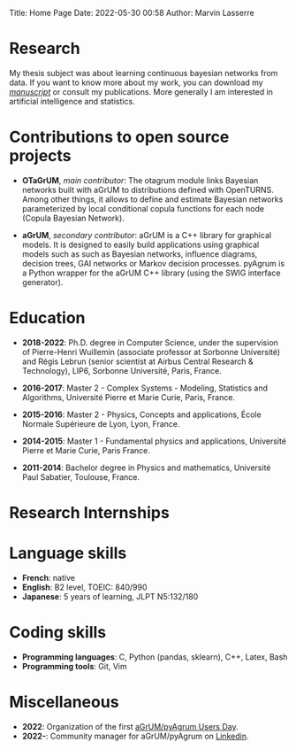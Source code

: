 Title: Home Page
Date: 2022-05-30 00:58
Author: Marvin Lasserre
<!--Subtitle: Ph.D in computer science-->
<!--URL:-->
<!--save_as: index.html-->
<!--status: hidden-->

# Research

My thesis subject was about learning continuous bayesian networks from data.
If you want to know more about my work, you can download my
<a href="../pdfs/thesis_lasserre_marvin.pdf" download>*manuscript*</a>
or consult my publications.
More generally I am interested in artificial intelligence and statistics.

# Contributions to open source projects

- **OTaGrUM**, *main contributor*: The otagrum module links Bayesian networks built
with aGrUM to distributions defined with OpenTURNS. Among other things, it allows
to define and estimate Bayesian networks parameterized by local conditional copula
functions for each node (Copula Bayesian Network).

- **aGrUM**, *secondary contributor*: aGrUM is a C++ library for graphical models.
It is designed to easily
build applications using graphical models such as such as Bayesian networks,
influence diagrams, decision trees, GAI networks or Markov decision processes.
pyAgrum is a Python wrapper for the aGrUM C++ library (using the SWIG interface
generator).

# Education

- **2018-2022**: Ph.D. degree in Computer Science,
under the supervision of Pierre-Henri Wuillemin (associate professor at Sorbonne
Université) and Régis Lebrun (senior scientist at Airbus Central Research &
Technology), LIP6, Sorbonne Université, Paris, France.

- **2016-2017**: Master 2 - Complex Systems - Modeling, Statistics and Algorithms,
Université Pierre et Marie Curie, Paris, France.

- **2015-2016**: Master 2 - Physics, Concepts and applications,
École Normale Supérieure de Lyon, Lyon, France.

- **2014-2015**: Master 1 - Fundamental physics and applications,
Université Pierre et Marie Curie, Paris France.

- **2011-2014**: Bachelor degree in Physics and mathematics,
Université Paul Sabatier, Toulouse, France.

# Research Internships

# Language skills

 - **French**:  native
 - **English**: B2 level, TOEIC: 840/990 
 - **Japanese**: 5 years of learning, JLPT N5:132/180

# Coding skills

 - **Programming languages**: C, Python (pandas, sklearn), C++, Latex, Bash
 - **Programming tools**: Git, Vim

# Miscellaneous

- **2022**: Organization of the first
[aGrUM/pyAgrum Users Day](https://agrum.gitlab.io/pages/apud22.html).
- **2022-**: Community manager for aGrUM/pyAgrum on
[Linkedin](https://linkedin.com/company/pyagrum).
